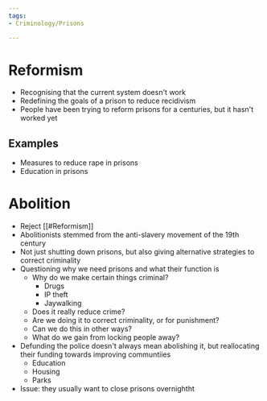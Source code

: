 ```yaml
---
tags:
- Criminology/Prisons

---
```

# Reformism
- Recognising that the current system doesn't work
- Redefining the goals of a prison to reduce recidivism 
- People have been trying to reform prisons for a centuries, but it hasn't worked yet
## Examples
- Measures to reduce rape in prisons
- Education in prisons

# Abolition
- Reject [[#Reformism]]
- Abolitionists stemmed from the anti-slavery movement of the 19th century
- Not just shutting down prisons, but also giving alternative strategies to correct criminality
- Questioning why we need prisons and what their function is
	- Why do we make certain things criminal?
		- Drugs
		- IP theft
		- Jaywalking
	- Does it really reduce crime?
	- Are we doing it to correct criminality, or for punishment?
	- Can we do this in other ways?
	- What do we gain from locking people away?
- Defunding the police doesn't always mean abolishing it, but reallocating their funding towards improving communtiies
	- Education
	- Housing
	- Parks
- Issue: they usually want to close prisons overnightht
